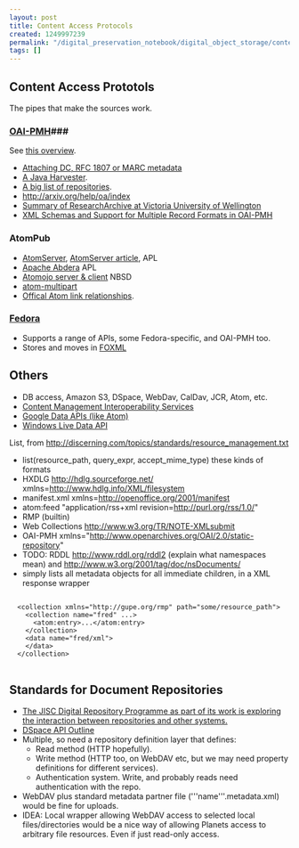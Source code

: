 ```yaml
---
layout: post
title: Content Access Protocols
created: 1249997239
permalink: "/digital_preservation_notebook/digital_object_storage/content_access_protocols/"
tags: []
---
```

## Content Access Prototols

The pipes that make the sources work.

### [OAI-PMH](http://www.openarchives.org/OAI/openarchivesprotocol.html)###

See [this overview](http://xml.coverpages.org/oams.html).

 * [Attaching DC, RFC 1807 or MARC metadata](http://www.openarchives.org/OAI/1.0/openarchivesprotocol.htm#appendix%201)
 * [A Java Harvester](http://www.oclc.org/research/software/oai/harvester2.htm).
 * [A big list of repositories](http://gita.grainger.uiuc.edu/registry/).
 * <http://arxiv.org/help/oa/index>
 * [Summary of ResearchArchive at Victoria University of Wellington](http://gita.grainger.uiuc.edu/registry/details.asp?id=2208)
 * [XML Schemas and Support for Multiple Record Formats in OAI-PMH](http://www.oaforum.org/tutorial/english/page5.htm)

### AtomPub ###

 * [AtomServer](http://atomserver.codehaus.org/index.html), [AtomServer article](http://www.infoq.com/articles/atomserver), APL
 * [Apache Abdera](http://incubator.apache.org/abdera/) APL
 * [Atomojo server & client](http://code.google.com/p/atomojo/) NBSD
 * [atom-multipart](http://www.tbray.org/ongoing/When/200x/2008/07/07/Atom)
 * [Offical Atom link relationships](http://www.iana.org/assignments/link-relations.html).

### [Fedora](http://www.fedora.info/documentation/) ###

 * Supports a range of APIs, some Fedora-specific, and OAI-PMH too.
 * Stores and moves in [FOXML](http://www.fedora.info/download/2.2.1/userdocs/digitalobjects/introFOXML.html)

## Others ###

 * DB access, Amazon S3, DSpace, WebDav, CalDav, JCR, Atom, etc.
 * [Content Management Interoperability Services](http://en.wikipedia.org/wiki/Content_Management_Interoperability_Services)
 * [Google Data APIs (like Atom)](http://code.google.com/apis/gdata/)
 * [Windows Live Data API](https://dev.live.com/livedata/sdk/Default.aspx)

List, from
<http://discerning.com/topics/standards/resource_management.txt>

- list(resource_path, query_expr, accept_mime_type) these kinds of formats
- HXDLG http://hdlg.sourceforge.net/ xmlns=http://www.hdlg.info/XML/filesystem
- manifest.xml xmlns=http://openoffice.org/2001/manifest
- atom:feed "application/rss+xml revision=http://purl.org/rss/1.0/"
- RMP (builtin)
- Web Collections http://www.w3.org/TR/NOTE-XMLsubmit
- OAI-PMH xmlns="http://www.openarchives.org/OAI/2.0/static-repository"
- TODO: RDDL http://www.rddl.org/rddl2 (explain what namespaces mean) and http://www.w3.org/2001/tag/doc/nsDocuments/ 
- simply lists all metadata objects for all immediate children, in a XML response wrapper

<pre>
<code>
  &lt;collection xmlns="http://gupe.org/rmp" path="some/resource_path">
    &lt;collection name="fred" ...>
      &lt;atom:entry>...&lt;/atom:entry>
    &lt;/collection>
    &lt;data name="fred/xml">
    &lt;/data>
  &lt;/collection>
</code>
</pre>

Standards for Document Repositories
-----------------------------------
* [The JISC Digital Repository Programme as part of its work is exploring the interaction between repositories and other systems.](http://www.ukoln.ac.uk/repositories/digirep/index/Deposit_API)
* [DSpace API Outline](http://www.dlib.org/dlib/january03/smith/01smith.html)
* Multiple, so need a repository definition layer that defines:
  * Read method (HTTP hopefully).
  * Write method (HTTP too, on WebDAV etc, but we may need property definitions for different services).
  * Authentication system.  Write, and probably reads need authentication with the repo.
* WebDAV plus standard metadata partner file ('''name'''.metadata.xml) would be fine for uploads.
* IDEA: Local wrapper allowing WebDAV access to selected local files/directories would be a nice way of allowing Planets access to arbitrary file resources.  Even if just read-only access.
